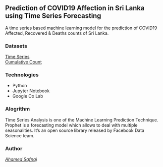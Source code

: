 ## Prediction of COVID19 Affection in Sri Lanka using Time Series Forecasting
A time series based machine learning model for the prediction of COVID19 Affected, Recovered & Deaths counts of Sri Lanka.

### Datasets

[Time Series](https://www.kaggle.com/anjanatiha/corona-virus-time-series-dataset) <br/>
[Cumulative Count](https://www.kaggle.com/imdevskp/corona-virus-report#covid_19_clean_complete.csv)

### Technologies
* Python
* Jupyter Notebook
* Google Co Lab

### Alogrithm

Time Series Analysis is one of the Machine Learning Prediction Technique. Prophet is a forecasting model which allows to deal with multiple seasonalities. It’s an open source library released by Facebook Data Science team.


### Author
[*Ahamed Safnaj*](www.ahamedsafnaj.com)

